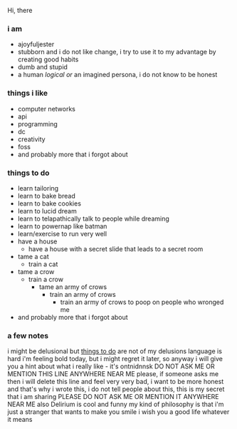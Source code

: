 Hi, there

### i am
- ajoyfuljester
- stubborn and i do not like change, i try to use it to my advantage by creating good habits
- dumb and stupid
- a human *logical or* an imagined persona, i do not know to be honest

### things i like
- computer networks
- api
- programming
- dc
- creativity
- foss
- and probably more that i forgot about

### things to do
- learn tailoring
- learn to bake bread
- learn to bake cookies
- learn to lucid dream
- learn to telapathically talk to people while dreaming
- learn to powernap like batman
- learn/exercise to run very well
- have a house
    - have a house with a secret slide that leads to a secret room
- tame a cat
    - train a cat
- tame a crow
    - train a crow
        - tame an army of crows
            - train an army of crows
                - train an army of crows to poop on people who wronged me
- and probably more that i forgot about

### a few notes
i might be delusional but [things to do](<README#things to do>) are not of my delusions
language is hard
i'm feeling bold today, but i might regret it later, so anyway i will give you a hint about what i really like - it's ontnidnnsk DO NOT ASK ME OR MENTION THIS LINE ANYWHERE NEAR ME please, if someone asks me then i will delete this line and feel very very bad, i want to be more honest and that's why i wrote this, i do not tell people about this, this is my secret that i am sharing PLEASE DO NOT ASK ME OR MENTION IT ANYWHERE NEAR ME
also Delirium is cool and funny
my kind of philosophy is that i'm just a stranger that wants to make you smile
i wish you a good life whatever it means

